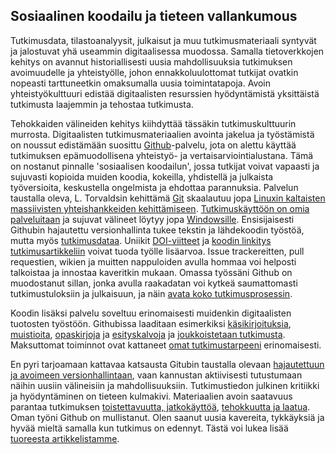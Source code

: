## Sosiaalinen koodailu ja tieteen vallankumous

Tutkimusdata, tilastoanalyysit, julkaisut ja muu tutkimusmateriaali
syntyvät ja jalostuvat yhä useammin digitaalisessa muodossa. Samalla
tietoverkkojen kehitys on avannut historiallisesti uusia
mahdollisuuksia tutkimuksen avoimuudelle ja yhteistyölle, johon
ennakkoluulottomat tutkijat ovatkin nopeasti tarttuneetkin omaksumalla
uusia toimintatapoja. Avoin yhteistyökulttuuri edistää digitaalisten
resurssien hyödyntämistä yksittäistä tutkimusta laajemmin ja tehostaa
tutkimusta.

Tehokkaiden välineiden kehitys kiihdyttää tässäkin tutkimuskulttuurin
murrosta. Digitaalisten tutkimusmateriaalien avointa jakelua ja
työstämistä on noussut edistämään suosittu
[Github](https://github.com)-palvelu, jota on alettu käyttää
tutkimuksen epämuodollisena yhteistyö- ja
vertaisarviointialustana. Tämä on nostanut pinnalle 'sosiaalisen
koodailun', jossa tutkijat voivat vapaasti ja sujuvasti kopioida
muiden koodia, kokeilla, yhdistellä ja julkaista työversioita,
keskustella ongelmista ja ehdottaa parannuksia. Palvelun taustalla
oleva, L. Torvaldsin kehittämä [Git](http://git.or.cz) skaalautuu jopa
[Linuxin kaltaisten massiivisten yhteishankkeiden
kehittämiseen](https://www.youtube.com/watch?v=4XpnKHJAok8). [Tutkimuskäyttöön
on omia
palveluitaan](https://github.com/blog/1840-improving-github-for-science)
ja sujuvat välineet löytyy jopa
[Windowsille](https://windows.github.com). Ensisijaisesti Githubin
hajautettu versionhallinta tukee tekstin ja lähdekoodin työstöä, mutta
myös [tutkimusdataa](https://git-lfs.github.com). Uniikit
[DOI-viitteet](https://guides.github.com/activities/citable-code) ja
[koodin linkitys
tutkimusartikkeliin](https://medium.com/@samim/gitxiv-collaborative-open-computer-science-e5fea734cd45)
voivat tuoda työlle lisäarvoa. Issue trackereitten, pull requestien,
wikien ja muitten nappuloiden avulla hommaa voi helposti talkoistaa ja
innostaa kaveritkin mukaan. Omassa työssäni Github on muodostanut
sillan, jonka avulla raakadatan voi kytkeä saumattomasti
tutkimustuloksiin ja julkaisuun, ja näin [avata koko
tutkimusprosessin](http://www.sciencemag.org/content/336/6078/159.short).

Koodin lisäksi palvelu soveltuu erinomaisesti muidenkin digitaalisten
tuotosten työstöön. Githubissa laaditaan esimerkiksi
[käsikirjoituksia](http://bayesfactor.blogspot.fi/2015/08/on-radical-manuscript-openness.html),
[muistioita](https://github.com/okffi-science/2014-tietopyynto-lisenssimaksut),
[opaskirjoja](http://lincolnmullen.com/projects/dh-r/index.html) ja
[esityskalvoja](https://github.com/okffi-science) ja [joukkoistetaan
tutkimusta](http://nmrlipids.blogspot.nl). Maksuttomat toiminnot ovat
kattaneet [omat tutkimustarpeeni](https://github.com/antagomir)
erinomaisesti.

En pyri tarjoamaan kattavaa katsausta Gitubin taustalla olevaan
[hajautettuun ja avoimeen
versionhallintaan](http://www.scfbm.org/content/8/1/7), vaan kannustan
aktiivisesti tutustumaan näihin uusiin välineisiin ja
mahdollisuuksiin. Tutkimustiedon julkinen kritiikki ja hyödyntäminen
on tieteen kulmakivi. Materiaalien avoin saatavuus parantaa
tutkimuksen [toistettavuutta,
jatkokäyttöä](http://www.pubmedcentral.nih.gov/articlerender.fcgi?artid=3383002&tool=pmcentrez&rendertype=abstract),
[tehokkuutta ja laatua](http://doi:10.1371/journal.pmed.1001747). Oman
työni Github on mullistanut. Olen saanut uusia kavereita, tykkäyksiä
ja hyvää mieltä samalla kun tutkimus on edennyt. Tästä voi lukea lisää
[tuoreesta
artikkelistamme](http://www.ennenjanyt.net/2015/08/aatehistoria-ja-digitaalisten-aineistojen-mahdollisuudet).
















